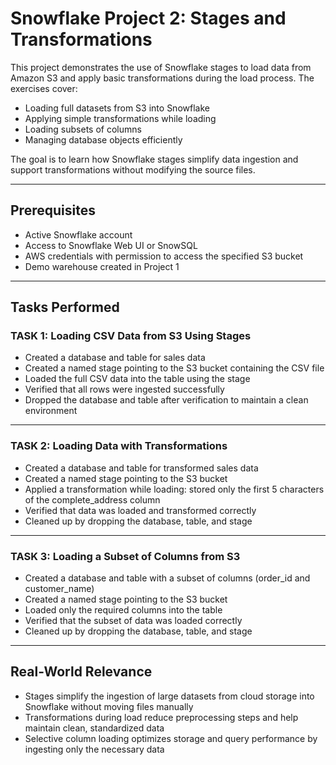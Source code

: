 # Snowflake Project 2: Stages and Transformations

This project demonstrates the use of Snowflake stages to load data from Amazon S3 and apply basic transformations during the load process. The exercises cover:

- Loading full datasets from S3 into Snowflake  
- Applying simple transformations while loading  
- Loading subsets of columns  
- Managing database objects efficiently  

The goal is to learn how Snowflake stages simplify data ingestion and support transformations without modifying the source files.

---

## Prerequisites

- Active Snowflake account  
- Access to Snowflake Web UI or SnowSQL  
- AWS credentials with permission to access the specified S3 bucket  
- Demo warehouse created in Project 1  

---

## Tasks Performed

### TASK 1: Loading CSV Data from S3 Using Stages
- Created a database and table for sales data  
- Created a named stage pointing to the S3 bucket containing the CSV file  
- Loaded the full CSV data into the table using the stage  
- Verified that all rows were ingested successfully  
- Dropped the database and table after verification to maintain a clean environment  

---

### TASK 2: Loading Data with Transformations
- Created a database and table for transformed sales data  
- Created a named stage pointing to the S3 bucket  
- Applied a transformation while loading: stored only the first 5 characters of the complete_address column  
- Verified that data was loaded and transformed correctly  
- Cleaned up by dropping the database, table, and stage  

---

### TASK 3: Loading a Subset of Columns from S3
- Created a database and table with a subset of columns (order_id and customer_name)  
- Created a named stage pointing to the S3 bucket  
- Loaded only the required columns into the table  
- Verified that the subset of data was loaded correctly  
- Cleaned up by dropping the database, table, and stage  

---

## Real-World Relevance

- Stages simplify the ingestion of large datasets from cloud storage into Snowflake without moving files manually  
- Transformations during load reduce preprocessing steps and help maintain clean, standardized data  
- Selective column loading optimizes storage and query performance by ingesting only the necessary data
